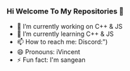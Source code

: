 ### Hi Welcome To My Repositories 👋

- 🔭 I’m currently working on C++ & JS
- 🌱 I’m currently learning C++ & JS
- 📫 How to reach me: Discord:")
- 😄 Pronouns: iVincent
- ⚡ Fun fact: I'm sangean


